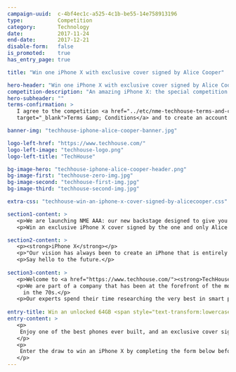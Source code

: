```yaml
---
campaign-uuid:  c-4bf4ec1c-a525-4c1b-be55-14e758913196
type:           Competition
category:       Technology
date:           2017-11-24
end-date:       2017-12-21
disable-form:   false
is_promoted:    true
has_entry_page: true

title: "Win one iPhone X with exclusive cover signed by Alice Cooper"

hero-header: "Win one iPhone X with exclusive cover signed by Alice Cooper"
competition-description: "An amazing iPhone X: the special competition prize for the launch of NME AAA, our new music lovers' backstage. <br/> Join us and get a chance to win the most innovative phone in a generation! And get an exclusive cover signed by no one else than the amazing Alice Cooper! <br/> Presented by TechHouse, the cooler, younger, hipper, sibling of Fonehouse Group, bringing cutting edge tech, cool gadgets and the latest in fashion to your high street stores.<br/>Hurry, the winner will be announced by Christmas!"
hero-subheader: ""
terms-confirmation: >
   I agree to the competition <a href="../etc/nme-techhouse-terms-and-conditions.pdf"
   target="_blank">Terms &amp; Conditions</a> and to create an account with NME AAA.

banner-img: "techhouse-iphone-alice-cooper-banner.jpg"

logo-left-href: "https://www.techhouse.com/"
logo-left-image: "techhouse-logo.png"
logo-left-title: "TechHouse"

bg-image-hero: "techhouse-iphone-alice-cooper-header.png"
bg-image-first: "techhouse-zero-img.jpg"
bg-image-second: "techhouse-first-img.jpg"
bg-image-third: "techhouse-second-img.jpg"

extra-css: "techhouse-win-an-iphone-x-cover-signed-by-alicecooper.css"

section1-content: >
   <p>We are launching NME AAA: our new backstage designed to give you access to exclusive events, offers and competitions! To celebrate, we selected this special competition prize: the hard-to-get iPhone X, with a unique phone cover signed by <a href="http://www.alicecooper.com/"><strong>Alice Cooper</strong></a>, the legendary Godfather of Shock Rock.</p>
   <p>Win an exclusive iPhone X cover signed by the one and only Alice Cooper.</p>

section2-content: >
   <p><strong>iPhone X</strong></p>
   <p>"Our vision has always been to create an iPhone that is entirely screen. One so immersive the device itself disappears into the experience. And so intelligent it can respond to a tap, your voice, and even a glance. With iPhone X, that vision is now a reality."</p>
   <p>Say hello to the future.</p>
   
section3-content: >
   <p>Welcome to <a href="https://www.techhouse.com/"><strong>TechHouse</strong></a>, the cool and hip younger sibling of the Fonehouse Group. We bring cool gadgets, cutting edge tech and the latest in fashion to high street stores at affordable prices and offer an award winning mobile phone repair service.</p>
   <p>We are part of a company that has been at the forefront of the mobile industry for 23 years and was originally set up by Clive Bayley, a former member of the prog band Yes, which went on to achieve worldwide success
     in the 70s.</p>
   <p>Our experts spend their time researching the very best in smart phone protection, urban tech-wear, gadgets and add-ons, so you can have the ultimate in functionality and practicality that money can buy. We’re so busy that when we’re not designing our own products, we’re scouring tech fairs all over the world to bring back the next generation of fun, functional, kit.  Whether you’re into adventure, travel, business, music, vlogging or the ultimate family gift.</p>
   
entry-title: Win an unlocked 64GB <span style="text-transform:lowercase">i</span>Phone X and an exclusive cover signed by Alice Cooper
entry-content: >
   <p>
    Enjoy one of the best phones ever built, and an exclusive cover signed by the one and only Alice Cooper. Brought to you by NME AAA and TechHouse, your destination for phone accessories and repairs.
   </p>
   <p>
    Enter the draw to win an iPhone X by completing the form below before 23:59 on !end-date!.
   </p>
---
```


